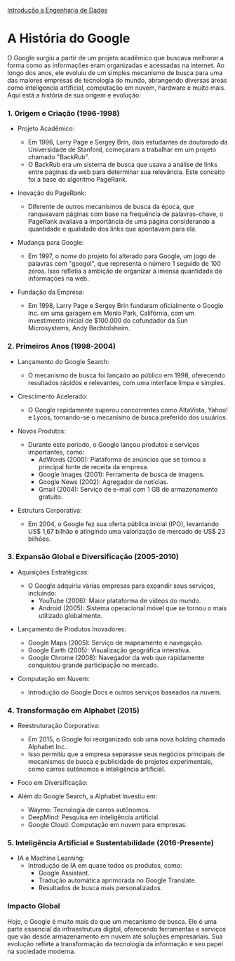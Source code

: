 <div> 
<p><a href="https://github.com/JosiTubaroski/Introducao_Engenharia_Dados/blob/main/README.md">Introdução a Engenharia de Dados</a></p>
</div> 

# A História do Google

O Google surgiu a partir de um projeto acadêmico que buscava melhorar a forma como as informações eram organizadas e acessadas na internet. Ao longo dos anos, ele evoluiu de um simples mecanismo de busca para uma das maiores empresas de tecnologia do mundo, abrangendo diversas áreas como inteligencia artificial, computação em nuvem, hardware e muito mais. Aqui está a história de sua origem e evolução:

### 1. Origem e Criação (1996-1998)

- Projeto Acadêmico:
  - Em 1996, Larry Page e Sergey Brin, dois estudantes de doutorado da Universidade de Stanford, começaram a trabalhar em um projeto chamado "BackRub".
  - O BackRub era um sistema de busca que usava a análise de links entre páginas da web para determinar sua relevância. Este conceito foi a base do algoritmo PageRank.
 
- Inovação do PageRank:
  - Diferente de outros mecanismos de busca da época, que ranqueavam páginas com base na frequência de palavras-chave, o PageRank avaliava a importância de uma página considerando a quantidade e qualidade dos links que apontavam para ela.

- Mudança para Google:
  - Em 1997, o nome do projeto foi alterado para Google, um jogo de palavras com "googol", que representa o número 1 seguido de 100 zeros. Isso refletia a ambição de organizar a imensa quantidade de informações na web.
 
- Fundação da Empresa:
  - Em 1998, Larry Page e Sergey Brin fundaram oficialmente o Google Inc. em uma garagem em Menlo Park, Califórnia, com um investimento inicial de $100.000 do cofundador da Sun Microsystems, Andy Bechtolsheim.

###  2. Primeiros Anos (1998-2004)

- Lançamento do Google Search:
  - O mecanismo de busca foi lançado ao público em 1998, oferecendo resultados rápidos e relevantes, com uma interface limpa e simples.
 
- Crescimento Acelerado:
  - O Google rapidamente superou concorrentes como AltaVista, Yahoo! e Lycos, tornando-se o mecanismo de busca preferido dos usuários.
 
- Novos Produtos:
  - Durante este período, o Google lançou produtos e serviços importantes, como:
    - AdWords (2000): Plataforma de anúncios que se tornou a principal fonte de receita da empresa.
    - Google Images (2001): Ferramenta de busca de imagens.
    - Google News (2002): Agregador de notícias.
    - Gmail (2004): Serviço de e-mail com 1 GB de armazenamento gratuito.
   
- Estrutura Corporativa:
  - Em 2004, o Google fez sua oferta pública inicial (IPO), levantando US$ 1,67 bilhão e atingindo uma valorização de mercado de US$ 23 bilhões.

 ###  3. Expansão Global e Diversificação (2005-2010)

   - Aquisições Estratégicas:
     - O Google adquiriu várias empresas para expandir seus serviços, incluindo:
       - YouTube (2006): Maior plataforma de vídeos do mundo.
       - Android (2005): Sistema operacional móvel que se tornou o mais utilizado globalmente.
      
  - Lançamento de Produtos Inovadores:
    - Google Maps (2005): Serviço de mapeamento e navegação.
    - Google Earth (2005): Visualização geográfica interativa.
    - Google Chrome (2008): Navegador da web que rapidamente conquistou grande participação no mercado.

  - Computação em Nuvem:
    - Introdução do Google Docs e outros serviços baseados na nuvem.

 ### 4. Transformação em Alphabet (2015)

  - Reestruturação Corporativa:
    - Em 2015, o Google foi reorganizado sob uma nova holding chamada Alphabet Inc..
    - Isso permitiu que a empresa separasse seus negócios principais de mecanismos de busca e publicidade de projetos experimentais, como carros autônomos e inteligência artificial.
   
  - Foco em Diversificação:

   - Além do Google Search, a Alphabet investiu em:
     - Waymo: Tecnologia de carros autônomos.
     - DeepMind: Pesquisa em inteligência artificial.
     - Google Cloud: Computação em nuvem para empresas.
    
 ### 5. Inteligência Artificial e Sustentabilidade (2016-Presente)

  - IA e Machine Learning:
    - Introdução de IA em quase todos os produtos, como:
      - Google Assistant.
      - Tradução automática aprimorada no Google Translate.
      - Resultados de busca mais personalizados.
     
### Impacto Global

Hoje, o Google é muito mais do que um mecanismo de busca. Ele é uma parte essencial da infraestrutura digital, oferecendo ferramentas e serviços que vão desde armazenamento em nuvem até soluções empresariais. Sua evolução reflete a transformação da tecnologia da informação e seu papel na sociedade moderna.
  
